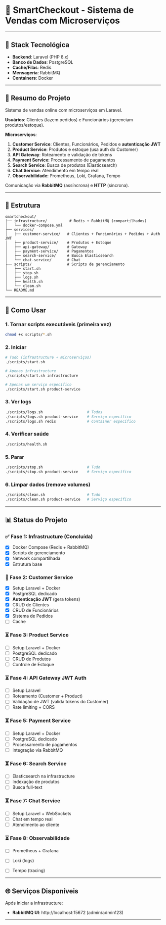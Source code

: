 # 🛒 SmartCheckout - Sistema de Vendas com Microserviços

---

## 🔧 Stack Tecnológica

- **Backend**: Laravel (PHP 8.x)
- **Banco de Dados**: PostgreSQL
- **Cache/Filas**: Redis
- **Mensageria**: RabbitMQ
- **Containers**: Docker
---

## 🎯 Resumo do Projeto

Sistema de vendas online com microserviços em Laravel.

**Usuários**: Clientes (fazem pedidos) e Funcionários (gerenciam produtos/estoque).

**Microserviços**:
1. **Customer Service**: Clientes, Funcionários, Pedidos e **autenticação JWT**
2. **Product Service**: Produtos e estoque (usa auth do Customer)
3. **API Gateway**: Roteamento e validação de tokens
4. **Payment Service**: Processamento de pagamentos
5. **Search Service**: Busca de produtos (Elasticsearch)
6. **Chat Service**: Atendimento em tempo real
7. **Observabilidade**: Prometheus, Loki, Grafana, Tempo

Comunicação via **RabbitMQ** (assíncrona) e **HTTP** (síncrona).

---

## 📂 Estrutura

```
smartcheckout/
├── infrastructure/          # Redis + RabbitMQ (compartilhados)
│   └── docker-compose.yml
├── services/
│   ├── customer-service/   # Clientes + Funcionários + Pedidos + Auth JWT
│   ├── product-service/    # Produtos + Estoque
│   ├── api-gateway/        # Gateway
│   ├── payment-service/    # Pagamentos
│   ├── search-service/     # Busca Elasticsearch
│   └── chat-service/       # Chat
├── scripts/                # Scripts de gerenciamento
│   ├── start.sh
│   ├── stop.sh
│   ├── logs.sh
│   ├── health.sh
│   └── clean.sh
└── README.md
```

---

## 🚀 Como Usar

### 1. Tornar scripts executáveis (primeira vez)
```bash
chmod +x scripts/*.sh
```

### 2. Iniciar
```bash
# Tudo (infrastructure + microserviços)
./scripts/start.sh

# Apenas infrastructure
./scripts/start.sh infrastructure

# Apenas um serviço específico
./scripts/start.sh product-service
```

### 3. Ver logs
```bash
./scripts/logs.sh                    # Todos
./scripts/logs.sh product-service    # Serviço específico
./scripts/logs.sh redis              # Container específico
```

### 4. Verificar saúde
```bash
./scripts/health.sh
```

### 5. Parar
```bash
./scripts/stop.sh                    # Tudo
./scripts/stop.sh product-service    # Serviço específico
```

### 6. Limpar dados (remove volumes)
```bash
./scripts/clean.sh                   # Tudo
./scripts/clean.sh product-service   # Serviço específico
```

---

## 📊 Status do Projeto

### ✅ Fase 1: Infrastructure (Concluída)
- [x] Docker Compose (Redis + RabbitMQ)
- [x] Scripts de gerenciamento
- [x] Network compartilhada
- [x] Estrutura base

### 🔄 Fase 2: Customer Service 
- [x] Setup Laravel + Docker
- [x] PostgreSQL dedicado
- [x] **Autenticação JWT** (gera tokens)
- [x] CRUD de Clientes
- [x] CRUD de Funcionários
- [x] Sistema de Pedidos
- [ ] Cache

### ⏳ Fase 3: Product Service
- [ ] Setup Laravel + Docker
- [ ] PostgreSQL dedicado
- [ ] CRUD de Produtos
- [ ] Controle de Estoque

### ⏳ Fase 4: API Gateway **JWT Auth**
- [ ] Setup Laravel
- [ ] Roteamento (Customer + Product)
- [ ] Validação de JWT (valida tokens do Customer)
- [ ] Rate limiting + CORS

### ⏳ Fase 5: Payment Service
- [ ] Setup Laravel + Docker
- [ ] PostgreSQL dedicado
- [ ] Processamento de pagamentos
- [ ] Integração via RabbitMQ

### ⏳ Fase 6: Search Service
- [ ] Elasticsearch na infrastructure
- [ ] Indexação de produtos
- [ ] Busca full-text

### ⏳ Fase 7: Chat Service
- [ ] Setup Laravel + WebSockets
- [ ] Chat em tempo real
- [ ] Atendimento ao cliente

### ⏳ Fase 8: Observabilidade
- [ ] Prometheus + Grafana
- [ ] Loki (logs)
- [ ] Tempo (tracing)


---

## 🌐 Serviços Disponíveis

Após iniciar a infrastructure:
- **RabbitMQ UI**: http://localhost:15672 (admin/admin123)

---
